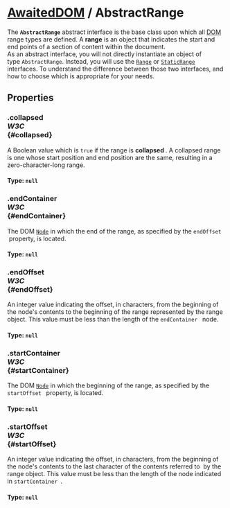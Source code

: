 # [AwaitedDOM](/docs/basic-interfaces/awaited-dom) <span>/</span> AbstractRange

<div class='overview'><span class="seoSummary">The <strong><code>AbstractRange</code></strong>&nbsp;abstract interface is the base class upon which all <a class="glossaryLink" href="/en-US/docs/Glossary/DOM" title="DOM: The DOM (Document Object Model) is an API that represents and interacts with any HTML or XML document. The DOM is a document model loaded in the browser and representing the document as a node tree, where each node represents part of the document (e.g. an element, text string, or comment).">DOM</a> range types are defined. A&nbsp;<strong>range</strong>&nbsp;is an object that indicates the start and end points of a section of content&nbsp;within the document.</span></div>

<div class='overview'>As an abstract interface, you will not directly instantiate an object of type&nbsp;<code>AbstractRange</code>. Instead, you will use the <a href="/en-US/docs/Web/API/Range" title="The Range interface represents a fragment of a document that can contain nodes and parts of text nodes."><code>Range</code></a> or <a href="/en-US/docs/Web/API/StaticRange" title="The DOM&nbsp;StaticRange interface extends AbstractRange to provide a method to specify a range of content in the DOM whose contents don't update to reflect changes which occur within the DOM tree."><code>StaticRange</code></a> interfaces. To understand the difference between those two interfaces, and how to choose which is appropriate for your needs.</div>

## Properties

### .collapsed <div class="specs"><i>W3C</i></div> {#collapsed}

A Boolean value which is&nbsp;<code>true</code>&nbsp;if the range is&nbsp;<strong>collapsed
</strong>. A collapsed range is one whose start position and end position are the same, resulting in a zero-character-long range.

#### **Type**: `null`

### .endContainer <div class="specs"><i>W3C</i></div> {#endContainer}

The DOM <a href="/en-US/docs/Web/API/Node" title="Node is an interface from which various types of DOM API objects inherit, allowing those types to be treated similarly; for example, inheriting the same set of methods, or being testable in the same way."><code>Node</code></a> in which the end of the range, as specified by the <code>endOffset
</code>&nbsp;property,&nbsp;is located.

#### **Type**: `null`

### .endOffset <div class="specs"><i>W3C</i></div> {#endOffset}

An integer value indicating the offset, in characters, from the beginning of the node's contents to the beginning of the range represented by the range object. This value must be less than the length of the <code>endContainer
</code>&nbsp;node.

#### **Type**: `null`

### .startContainer <div class="specs"><i>W3C</i></div> {#startContainer}

The DOM <a href="/en-US/docs/Web/API/Node" title="Node is an interface from which various types of DOM API objects inherit, allowing those types to be treated similarly; for example, inheriting the same set of methods, or being testable in the same way."><code>Node</code></a> in which the beginning of the range, as specified by the <code>startOffset
</code>&nbsp;property,&nbsp;is located.

#### **Type**: `null`

### .startOffset <div class="specs"><i>W3C</i></div> {#startOffset}

An integer value indicating the offset, in characters, from the beginning of the node's contents to the last character&nbsp;of the contents referred to&nbsp;&nbsp;by the range object. This value must be less than the length of the node indicated in&nbsp;<code>startContainer
</code>.

#### **Type**: `null`
